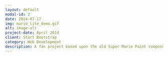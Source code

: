 ```yaml
---
layout: default
modal-id: 2
date: 2014-07-17
img: mario_lite_demo.gif
alt: image-alt
project-date: April 2014
client: Start Bootstrap
category: Web Development
description: A fan project based upon the old Super Mario Paint composer game. Select sounds and make beautiful music at the optioned paces.
---
```

